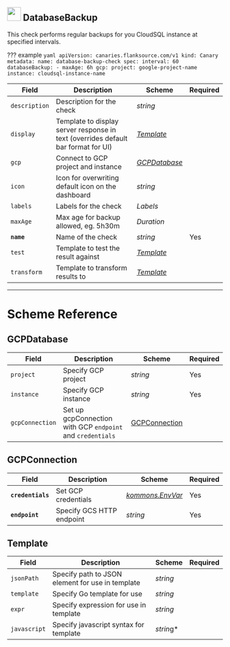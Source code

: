## <img src='https://raw.githubusercontent.com/flanksource/flanksource-ui/main/src/icons/databasebackupcheck.svg' style='height: 32px'/> DatabaseBackup

This check performs regular backups for you CloudSQL instance at specified intervals. 

??? example
     ```yaml
     apiVersion: canaries.flanksource.com/v1
     kind: Canary
     metadata:
       name: database-backup-check
     spec:
       interval: 60
       databaseBackup:
         - maxAge: 6h
           gcp:
             project: google-project-name
             instance: cloudsql-instance-name
     ```        

| Field | Description | Scheme | Required |
| ----- | ----------- | ------ | -------- |
| `description` | Description for the check | *string* |  |
| `display` | Template to display server response in text (overrides default bar format for UI) | [*Template*](#template) |  |
| `gcp` | Connect to GCP project and instance | [*GCPDatabase*](#gcpdatabase) |  |
| `icon` | Icon for overwriting default icon on the dashboard | *string* |  |
| `labels` | Labels for the check | *Labels* |  |
| `maxAge` | Max age for backup allowed, eg. 5h30m | *Duration* |  |
| **`name`** | Name of the check | *string* | Yes |
| `test` | Template to test the result against | [*Template*](#template) |  |
| `transform` | Template to transform results to | [*Template*](#template) |  |

---
# Scheme Reference

## GCPDatabase

| Field | Description | Scheme | Required |
| ----- | ----------- | ------ | -------- |
| `project` | Specify GCP project | *string* | Yes |
| `instance` | Specify GCP instance | *string* | Yes |
| `gcpConnection` | Set up gcpConnection with GCP `endpoint` and `credentials` | [GCPConnection](#gcpconnection) |

## GCPConnection

| Field | Description | Scheme | Required |
| ----- | ----------- | ------ | -------- |
| **`credentials`** | Set GCP credentials | [*kommons.EnvVar*](https://pkg.go.dev/github.com/flanksource/kommons#EnvVar) | Yes |
| **`endpoint`** | Specify GCS HTTP endpoint | *string* | Yes |


## Template

| Field | Description | Scheme | Required |
| ----- | ----------- | ------ | -------- |
| `jsonPath` | Specify path to JSON element for use in template | *string* |  |
| `template` | Specify Go template for use | *string* |  |
| `expr` | Specify expression for use in template  | *string* |  |
| `javascript` | Specify javascript syntax for template | *strin*g* |  |
